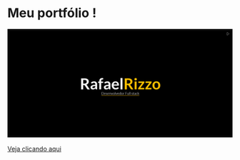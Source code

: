 # Meu portfólio !

<img src="https://github.com/rafaelRizzo/portfolio-nextjs/blob/main/portfolio-overview.png">

<a href="https://rafael-rizzo.com">Veja clicando aqui</a>
